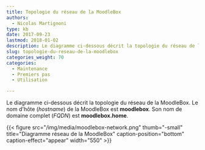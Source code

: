 ```yaml
---
title: Topologie du réseau de la MoodleBox
authors:
  - Nicolas Martignoni
type: kb
date: 2017-09-23
lastmod: 2018-01-02
description: Le diagramme ci-dessous décrit la topologie du réseau de la MoodleBox
slug: topologie-du-reseau-de-la-moodlebox
categories_weight: 70
categories:
  - Maintenance
  - Premiers pas
  - Utilisation

---
```

Le diagramme ci-dessous décrit la topologie du réseau de la MoodleBox. Le nom d'hôte (_hostname_) de la MoodleBox est __moodlebox__. Son nom de domaine complet (_FQDN_) est __moodlebox.home__.

{{< figure src="/img/media/moodlebox-network.png" thumb="-small" title="Diagramme réseau de la MoodleBox" caption-position="bottom" caption-effect="appear" width="550" >}}
